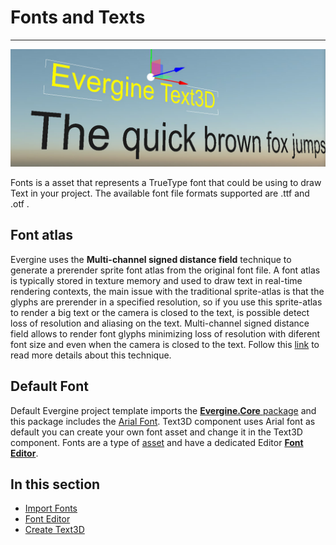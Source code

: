 # Fonts and Texts
---
![Fonts and Texts](../images/fonts.jpg)

Fonts is a asset that represents a TrueType font that could be using to draw Text in your project. The available font file formats supported are .ttf and .otf .

## Font atlas
Evergine uses the **Multi-channel signed distance field** technique to generate a prerender sprite font atlas from the original font file. A font atlas is typically stored in texture memory and used to draw text in real-time rendering contexts, the main issue with the traditional sprite-atlas is that the glyphs are prerender in a specified resolution, so if you use this sprite-atlas to render a big text or the camera is closed to the text, is possible detect loss of resolution and aliasing on the text. Multi-channel signed distance field allows to render font glyphs minimizing loss of resolution with diferent font size and even when the camera is closed to the text. Follow this [link](https://github.com/Chlumsky/msdfgen) to read more details about this technique.

## Default Font
Default Evergine project template imports the [ **Evergine.Core** package](../../addons/index.md) and this package includes the [Arial Font](font_editor.md). Text3D component uses Arial font as default you can create your own font asset and change it in the Text3D component. Fonts are a type of [asset](../../evergine_studio/assets/index.md) and have a dedicated Editor [**Font Editor**](font_editor.md).

## In this section
* [Import Fonts](import_fonts.md)
* [Font Editor](font_editor.md)
* [Create Text3D](create_text3D.md)
